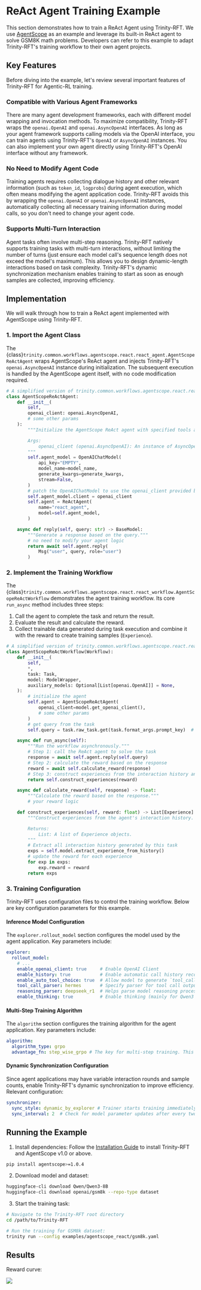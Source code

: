 # ReAct Agent Training Example

This section demonstrates how to train a ReAct Agent using Trinity-RFT. We use [AgentScope](https://github.com/modelscope/agentscope) as an example and leverage its built-in ReAct agent to solve GSM8K math problems. Developers can refer to this example to adapt Trinity-RFT's training workflow to their own agent projects.

## Key Features

Before diving into the example, let's review several important features of Trinity-RFT for Agentic-RL training.

### Compatible with Various Agent Frameworks

There are many agent development frameworks, each with different model wrapping and invocation methods. To maximize compatibility, Trinity-RFT wraps the `openai.OpenAI` and `openai.AsyncOpenAI` interfaces. As long as your agent framework supports calling models via the OpenAI interface, you can train agents using Trinity-RFT's `OpenAI` or `AsyncOpenAI` instances. You can also implement your own agent directly using Trinity-RFT's OpenAI interface without any framework.

### No Need to Modify Agent Code

Training agents requires collecting dialogue history and other relevant information (such as `token_id`, `logprobs`) during agent execution, which often means modifying the agent application code. Trinity-RFT avoids this by wrapping the `openai.OpenAI` or `openai.AsyncOpenAI` instances, automatically collecting all necessary training information during model calls, so you don't need to change your agent code.

### Supports Multi-Turn Interaction

Agent tasks often involve multi-step reasoning. Trinity-RFT natively supports training tasks with multi-turn interactions, without limiting the number of turns (just ensure each model call's sequence length does not exceed the model's maximum). This allows you to design dynamic-length interactions based on task complexity. Trinity-RFT's dynamic synchronization mechanism enables training to start as soon as enough samples are collected, improving efficiency.

## Implementation

We will walk through how to train a ReAct agent implemented with AgentScope using Trinity-RFT.

### 1. Import the Agent Class

The {class}`trinity.common.workflows.agentscope.react.react_agent.AgentScopeReActAgent` wraps AgentScope's ReAct agent and injects Trinity-RFT's `openai.AsyncOpenAI` instance during initialization. The subsequent execution is handled by the AgentScope agent itself, with no code modification required.

```python
# A simplified version of trinity.common.workflows.agentscope.react.react_agent.AgentScopeReActAgent
class AgentScopeReActAgent:
    def __init__(
        self,
        openai_client: openai.AsyncOpenAI,
        # some other params
    ):
        """Initialize the AgentScope ReAct agent with specified tools and model.

        Args:
            openai_client (openai.AsyncOpenAI): An instance of AsyncOpenAI client.
        """
        self.agent_model = OpenAIChatModel(
            api_key="EMPTY",
            model_name=model_name,
            generate_kwargs=generate_kwargs,
            stream=False,
        )
        # patch the OpenAIChatModel to use the openai_client provided by Trinity-RFT
        self.agent_model.client = openai_client
        self.agent = ReActAgent(
            name="react_agent",
            model=self.agent_model,
        )

    async def reply(self, query: str) -> BaseModel:
        """Generate a response based on the query."""
        # no need to modify your agent logic
        return await self.agent.reply(
            Msg("user", query, role="user")
        )
```

### 2. Implement the Training Workflow

The {class}`trinity.common.workflows.agentscope.react.react_workflow.AgentScopeReActWorkflow` demonstrates the agent training workflow. Its core `run_async` method includes three steps:

  1. Call the agent to complete the task and return the result.
  2. Evaluate the result and calculate the reward.
  3. Collect trainable data generated during task execution and combine it with the reward to create training samples (`Experience`).

```python
# A simplified version of trinity.common.workflows.agentscope.react.react_workflow.AgentScopeReActWorkflow
class AgentScopeReActWorkflow(Workflow):
    def __init__(
        self,
        *,
        task: Task,
        model: ModelWrapper,
        auxiliary_models: Optional[List[openai.OpenAI]] = None,
    ):
        # initialize the agent
        self.agent = AgentScopeReActAgent(
            openai_client=model.get_openai_client(),
            # some other params
        )
        # get query from the task
        self.query = task.raw_task.get(task.format_args.prompt_key)  # type: ignore [index]

    async def run_async(self):
        """Run the workflow asynchronously."""
        # Step 1: call the ReAct agent to solve the task
        response = await self.agent.reply(self.query)
        # Step 2: calculate the reward based on the response
        reward = await self.calculate_reward(response)
        # Step 3: construct experiences from the interaction history and return them
        return self.construct_experiences(reward)

    async def calculate_reward(self, response) -> float:
        """Calculate the reward based on the response."""
        # your reward logic

    def construct_experiences(self, reward: float) -> List[Experience]:
        """Construct experiences from the agent's interaction history.

        Returns:
            List: A list of Experience objects.
        """
        # Extract all interaction history generated by this task
        exps = self.model.extract_experience_from_history()
        # update the reward for each experience
        for exp in exps:
            exp.reward = reward
        return exps

```

### 3. Training Configuration

Trinity-RFT uses configuration files to control the training workflow. Below are key configuration parameters for this example.

#### Inference Model Configuration

The `explorer.rollout_model` section configures the model used by the agent application. Key parameters include:

```yaml
explorer:
  rollout_model:
    # ...
    enable_openai_client: true     # Enable OpenAI Client
    enable_history: true           # Enable automatic call history recording
    enable_auto_tool_choice: true  # Allow model to generate `tool_calls`
    tool_call_parser: hermes       # Specify parser for tool call outputs
    reasoning_parser: deepseek_r1  # Helps parse model reasoning process
    enable_thinking: true          # Enable thinking (mainly for Qwen3 series models)
```

#### Multi-Step Training Algorithm

The `algorithm` section configures the training algorithm for the agent application. Key parameters include:

```yaml
algorithm:
  algorithm_type: grpo
  advantage_fn: step_wise_grpo # The key for multi-step training. This strategy tells Trinity to create independent training samples for each step in the agent's execution path. The `grpo` algorithm then uses these samples to update the model.
```

#### Dynamic Synchronization Configuration

Since agent applications may have variable interaction rounds and sample counts, enable Trinity-RFT's dynamic synchronization to improve efficiency. Relevant configuration:

```yaml
synchronizer:
  sync_style: dynamic_by_explorer # Trainer starts training immediately when enough data is generated, rather than padding to a fixed size, improving efficiency
  sync_interval: 2  # Check for model parameter updates after every two batches
```

## Running the Example

1. Install dependencies: Follow the [Installation Guide](./trinity_installation.md) to install Trinity-RFT and AgentScope v1.0 or above.

```bash
pip install agentscope>=1.0.4
```

2. Download model and dataset:

```bash
huggingface-cli download Qwen/Qwen3-8B
huggingface-cli download openai/gsm8k --repo-type dataset
```

3. Start the training task:

  ```bash
  # Navigate to the Trinity-RFT root directory
  cd /path/to/Trinity-RFT

  # Run the training for GSM8k dataset:
  trinity run --config examples/agentscope_react/gsm8k.yaml
  ```

## Results

Reward curve:

![](../../assets/agentscope_gsm8k_reward.png)
